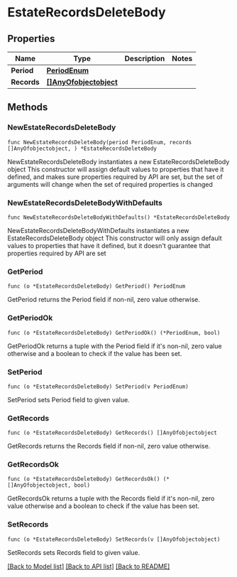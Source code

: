 # EstateRecordsDeleteBody

## Properties

Name | Type | Description | Notes
------------ | ------------- | ------------- | -------------
**Period** | [**PeriodEnum**](PeriodEnum.md) |  | 
**Records** | [**[]AnyOfobjectobject**](AnyOfobjectobject.md) |  | 

## Methods

### NewEstateRecordsDeleteBody

`func NewEstateRecordsDeleteBody(period PeriodEnum, records []AnyOfobjectobject, ) *EstateRecordsDeleteBody`

NewEstateRecordsDeleteBody instantiates a new EstateRecordsDeleteBody object
This constructor will assign default values to properties that have it defined,
and makes sure properties required by API are set, but the set of arguments
will change when the set of required properties is changed

### NewEstateRecordsDeleteBodyWithDefaults

`func NewEstateRecordsDeleteBodyWithDefaults() *EstateRecordsDeleteBody`

NewEstateRecordsDeleteBodyWithDefaults instantiates a new EstateRecordsDeleteBody object
This constructor will only assign default values to properties that have it defined,
but it doesn't guarantee that properties required by API are set

### GetPeriod

`func (o *EstateRecordsDeleteBody) GetPeriod() PeriodEnum`

GetPeriod returns the Period field if non-nil, zero value otherwise.

### GetPeriodOk

`func (o *EstateRecordsDeleteBody) GetPeriodOk() (*PeriodEnum, bool)`

GetPeriodOk returns a tuple with the Period field if it's non-nil, zero value otherwise
and a boolean to check if the value has been set.

### SetPeriod

`func (o *EstateRecordsDeleteBody) SetPeriod(v PeriodEnum)`

SetPeriod sets Period field to given value.


### GetRecords

`func (o *EstateRecordsDeleteBody) GetRecords() []AnyOfobjectobject`

GetRecords returns the Records field if non-nil, zero value otherwise.

### GetRecordsOk

`func (o *EstateRecordsDeleteBody) GetRecordsOk() (*[]AnyOfobjectobject, bool)`

GetRecordsOk returns a tuple with the Records field if it's non-nil, zero value otherwise
and a boolean to check if the value has been set.

### SetRecords

`func (o *EstateRecordsDeleteBody) SetRecords(v []AnyOfobjectobject)`

SetRecords sets Records field to given value.



[[Back to Model list]](../README.md#documentation-for-models) [[Back to API list]](../README.md#documentation-for-api-endpoints) [[Back to README]](../README.md)


